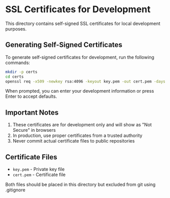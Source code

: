 # SSL Certificates for Development

This directory contains self-signed SSL certificates for local development purposes.

## Generating Self-Signed Certificates

To generate self-signed certificates for development, run the following commands:

```bash
mkdir -p certs
cd certs
openssl req -x509 -newkey rsa:4096 -keyout key.pem -out cert.pem -days 365 -nodes
```

When prompted, you can enter your development information or press Enter to accept defaults.

## Important Notes

1. These certificates are for development only and will show as "Not Secure" in browsers
2. In production, use proper certificates from a trusted authority
3. Never commit actual certificate files to public repositories

## Certificate Files

- `key.pem` - Private key file
- `cert.pem` - Certificate file

Both files should be placed in this directory but excluded from git using .gitignore
